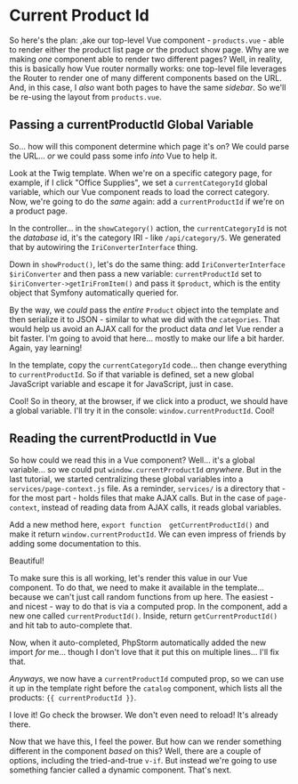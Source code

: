 # Current Product Id

So here's the plan: ,ake our top-level Vue component - `products.vue` - able to
render either the product list page *or* the product show page. Why are we making
*one* component able to render two different pages? Well, in reality, this is
basically how Vue router normally works: one top-level file leverages the
Router to render one of many different components based on the URL. And, in this
case, I *also* want both pages to have the same *sidebar*. So we'll be re-using
the layout from `products.vue`.

## Passing a currentProductId Global Variable

So... how will this component determine which page it's on? We could parse the
URL... *or* we could pass some info *into* Vue to help it.

Look at the Twig template. When we're on a specific category page, for example,
if I click "Office Supplies", we set a `currentCategoryId` global variable, which
our Vue component reads to load the correct category. Now, we're going to do the
*same* again: add a `currentProductId` if we're on a product page.

In the controller... in the `showCategory()` action, the `currentCategoryId` is
not the *database* id, it's the category IRI - like `/api/category/5`. We generated
that by autowiring the `IriConverterInterface` thing.

Down in `showProduct()`, let's do the same thing: add
`IriConverterInterface $iriConverter` and then pass a new variable:
`currentProductId` set to `$iriConverter->getIriFromItem()` and pass it `$product`,
which is the entity object that Symfony automatically queried for.

By the way, we *could* pass the *entire* `Product` object into the template and
then serialize it to JSON - similar to what we did with the `categories`. That
would help us avoid an AJAX call for the product data *and* let Vue render a bit
faster. I'm going to avoid that here... mostly to make our life a bit harder. Again,
yay learning!

In the template, copy the `currentCategoryId` code... then change everything to
`currentProductId`. So if that variable is defined, set a new global JavaScript
variable and escape it for JavaScript, just in case.

Cool! So in theory, at the browser, if we click into a product, we should have a
global variable. I'll try it in the console: `window.currentProductId`. Cool!

## Reading the currentProductId in Vue

So how could we read this in a Vue component? Well... it's a global variable... so
we could put `window.currentPrroductId` *anywhere*. But in the last tutorial, we
started centralizing these global variables into a `services/page-context.js` file.
As a reminder, `services/` is a directory that - for the most part - holds files
that make AJAX calls. But in the case of `page-context`, instead of reading data
from AJAX calls, it reads global variables.

Add a new method here, `export function  getCurrentProductId()` and make it return
`window.currentProductId`. We can even impress of friends by adding some documentation
to this.

Beautiful!

To make sure this is all working, let's render this value in our Vue component. To
do that, we need to make it available in the template... because we can't just call
random functions from up here. The easiest - and nicest - way to do that is via
a computed prop. In the component, add a new one called `currentProductId()`.
Inside, return `getCurrentProductId()` and hit tab to auto-complete that.

Now, when it auto-completed, PhpStorm automatically added the new import *for* me...
though I don't love that it put this on multiple lines... I'll fix that.

*Anyways*, we now have a `currentProductId` computed prop, so we can use it up
in the template right before the `catalog` component, which lists all the products:
`{{ currentProductId }}`.

I love it! Go check the browser. We don't even need to reload! It's already there.

Now that we have this, I feel the power. But how can we render something different
in the component *based* on this? Well, there are a couple of options, including
the tried-and-true `v-if`. But instead we're going to use something fancier called
a dynamic component. That's next.
